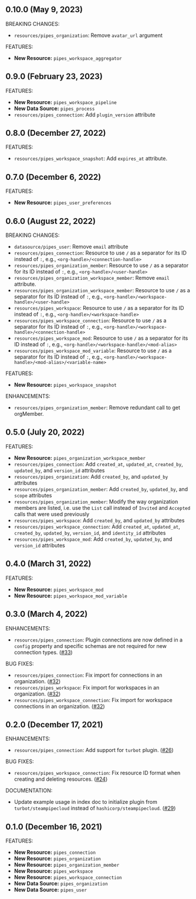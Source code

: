 ## 0.10.0 (May 9, 2023)

BREAKING CHANGES:

* `resources/pipes_organization`: Remove `avatar_url` argument

FEATURES:

* **New Resource:** `pipes_workspace_aggregator`

## 0.9.0 (February 23, 2023)

FEATURES:

* **New Resource:** `pipes_workspace_pipeline`
* **New Data Source:** `pipes_process`
* `resources/pipes_connection`: Add `plugin_version` attribute

## 0.8.0 (December 27, 2022)

FEATURES:

* `resources/pipes_workspace_snapshot`: Add `expires_at` attribute. 

## 0.7.0 (December 6, 2022)

FEATURES:

* **New Resource:** `pipes_user_preferences`

## 0.6.0 (August 22, 2022)

BREAKING CHANGES:

* `datasource/pipes_user`: Remove `email` attribute
* `resources/pipes_connection`: Resource to use `/` as a separator for its ID instead of `:`, e.g., `<org-handle>/<connection-handle>`
* `resources/pipes_organization_member`: Resource to use `/` as a separator for its ID instead of `:`, e.g., `<org-handle>/<user-handle>`
* `resources/pipes_organization_workspace_member`: Remove `email` attribute.
* `resources/pipes_organization_workspace_member`: Resource to use `/` as a separator for its ID instead of `:`, e.g., `<org-handle>/<workspace-handle>/<user-handle>`
* `resources/pipes_workspace`: Resource to use `/` as a separator for its ID instead of `:`, e.g., `<org-handle>/<workspace-handle>`
* `resources/pipes_workspace_connection`: Resource to use `/` as a separator for its ID instead of `:`, e.g., `<org-handle>/<workspace-handle>/<connection-handle>`
* `resources/pipes_workspace_mod`: Resource to use `/` as a separator for its ID instead of `:`, e.g., `<org-handle>/<workspace-handle>/<mod-alias>`
* `resources/pipes_workspace_mod_variable`: Resource to use `/` as a separator for its ID instead of `:`, e.g., `<org-handle>/<workspace-handle>/<mod-alias>/<variable-name>`

FEATURES:

* **New Resource:** `pipes_workspace_snapshot`

ENHANCEMENTS:

* `resources/pipes_organization_member`: Remove redundant call to get orgMember. 

## 0.5.0 (July 20, 2022)

FEATURES:

* **New Resource:** `pipes_organization_workspace_member`
* `resources/pipes_connection`: Add `created_at`, `updated_at`, `created_by`, `updated_by`, and `version_id` attributes
* `resources/pipes_organization`: Add `created_by`, and `updated_by` attributes
* `resources/pipes_organization_member`: Add `created_by`, `updated_by`, and `scope` attributes
* `resources/pipes_organization_member`: Modify the way organization members are listed, i.e. use the `List` call instead of `Invited` and `Accepted` calls that were used previously
* `resources/pipes_workspace`: Add `created_by`, and `updated_by` attributes
* `resources/pipes_workspace_connection`: Add `created_at`, `updated_at`, `created_by`, `updated_by`, `version_id`, and `identity_id` attributes
* `resources/pipes_workspace_mod`: Add `created_by`, `updated_by`, and `version_id` attributes

## 0.4.0 (March 31, 2022)

FEATURES:

* **New Resource:** `pipes_workspace_mod`
* **New Resource:** `pipes_workspace_mod_variable`

## 0.3.0 (March 4, 2022)

ENHANCEMENTS:

* `resources/pipes_connection`: Plugin connections are now defined in a `config` property and specific schemas are not required for new connection types. ([#33](https://github.com/turbot/terraform-provider-steampipecloud/issues/33))

BUG FIXES:

* `resources/pipes_connection`: Fix import for connections in an organization. ([#32](https://github.com/turbot/terraform-provider-steampipecloud/issues/32))
* `resources/pipes_workspace`: Fix import for workspaces in an organization. ([#32](https://github.com/turbot/terraform-provider-steampipecloud/issues/32))
* `resources/pipes_workspace_connection`: Fix import for workspace connections in an organization. ([#32](https://github.com/turbot/terraform-provider-steampipecloud/issues/32))

## 0.2.0 (December 17, 2021)

ENHANCEMENTS:

* `resources/pipes_connection`: Add support for `turbot` plugin. ([#26](https://github.com/turbot/terraform-provider-steampipecloud/issues/26))

BUG FIXES:

* `resources/pipes_workspace_connection`: Fix resource ID format when creating and deleting resources. ([#24](https://github.com/turbot/terraform-provider-steampipecloud/issues/24))

DOCUMENTATION:

* Update example usage in index doc to initialize plugin from `turbot/steampipecloud` instead of `hashicorp/steampipecloud`. ([#29](https://github.com/turbot/terraform-provider-steampipecloud/issues/29))

## 0.1.0 (December 16, 2021)

FEATURES:

* **New Resource:** `pipes_connection`
* **New Resource:** `pipes_organization`
* **New Resource:** `pipes_organization_member`
* **New Resource:** `pipes_workspace`
* **New Resource:** `pipes_workspace_connection`
* **New Data Source:** `pipes_organization`
* **New Data Source:** `pipes_user`
